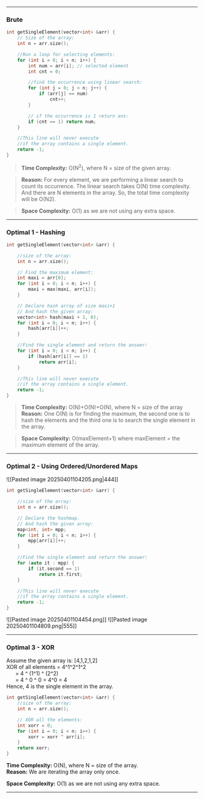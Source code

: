 
---
### Brute

```cpp
int getSingleElement(vector<int> &arr) {
    // Size of the array:
    int n = arr.size();

    //Run a loop for selecting elements:
    for (int i = 0; i < n; i++) {
        int num = arr[i]; // selected element
        int cnt = 0;

        //find the occurrence using linear search:
        for (int j = 0; j < n; j++) {
            if (arr[j] == num)
                cnt++;
        }

        // if the occurrence is 1 return ans:
        if (cnt == 1) return num;
    }

    //This line will never execute
    //if the array contains a single element.
    return -1;
}
```

>**Time Complexity:** O(N$^2$), where N = size of the given array.  

>**Reason:** For every element, we are performing a linear search to count its occurrence. The linear search takes O(N) time complexity. And there are N elements in the array. So, the total time complexity will be O(N2).

>**Space Complexity:** O(1) as we are not using any extra space.

---
### Optimal 1 - Hashing

```cpp
int getSingleElement(vector<int> &arr) {

    //size of the array:
    int n = arr.size();

    // Find the maximum element:
    int maxi = arr[0];
    for (int i = 0; i < n; i++) {
        maxi = max(maxi, arr[i]);
    }

    // Declare hash array of size maxi+1
    // And hash the given array:
    vector<int> hash(maxi + 1, 0);
    for (int i = 0; i < n; i++) {
        hash[arr[i]]++;
    }

    //Find the single element and return the answer:
    for (int i = 0; i < n; i++) {
        if (hash[arr[i]] == 1)
            return arr[i];
    }

    //This line will never execute
    //if the array contains a single element.
    return -1;
}
```

>**Time Complexity:** O(N)+O(N)+O(N), where N = size of the array  
 **Reason:** One O(N) is for finding the maximum, the second one is to hash the elements and the third one is to search the single element in the array.

>**Space Complexity:** O(maxElement+1) where maxElement = the maximum element of the array.

---
### Optimal 2 - Using Ordered/Unordered Maps

![[Pasted image 20250401104205.png|444]]

```cpp
int getSingleElement(vector<int> &arr) {

    //size of the array:
    int n = arr.size();

    // Declare the hashmap.
    // And hash the given array:
    map<int, int> mpp;
    for (int i = 0; i < n; i++) {
        mpp[arr[i]]++;
    }

    //Find the single element and return the answer:
    for (auto it : mpp) {
        if (it.second == 1)
            return it.first;
    }

    //This line will never execute
    //if the array contains a single element.
    return -1;
}
```

![[Pasted image 20250401104454.png]]
![[Pasted image 20250401104809.png|555]]

---
### Optimal 3 - XOR

Assume the given array is: [4,1,2,1,2]  
XOR of all elements = 4^1^2^1^2  
      = 4 ^ (1^1) ^ (2^2)  
      = 4 ^ 0 ^ 0 = 4^0 = 4  
Hence, 4 is the single element in the array.

```cpp
int getSingleElement(vector<int> &arr) {
    //size of the array:
    int n = arr.size();

    // XOR all the elements:
    int xorr = 0;
    for (int i = 0; i < n; i++) {
        xorr = xorr ^ arr[i];
    }
    return xorr;
}
```

**Time Complexity:** O(N), where N = size of the array.  
**Reason:** We are iterating the array only once.

**Space Complexity:** O(1) as we are not using any extra space.

---
